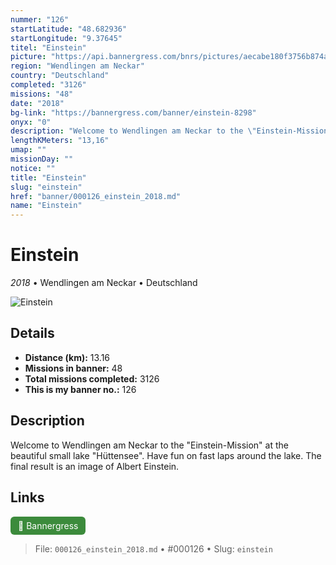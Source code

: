 ```yaml
---
nummer: "126"
startLatitude: "48.682936"
startLongitude: "9.37645"
titel: "Einstein"
picture: "https://api.bannergress.com/bnrs/pictures/aecabe180f3756b874a65b238f42aad1"
region: "Wendlingen am Neckar"
country: "Deutschland"
completed: "3126"
missions: "48"
date: "2018"
bg-link: "https://bannergress.com/banner/einstein-8298"
onyx: "0"
description: "Welcome to Wendlingen am Neckar to the \"Einstein-Mission\" at the beautiful small lake \"Hüttensee\". Have fun on fast laps around the lake. The final result is an image of Albert Einstein."
lengthKMeters: "13,16"
umap: ""
missionDay: ""
notice: ""
title: "Einstein"
slug: "einstein"
href: "banner/000126_einstein_2018.md"
name: "Einstein"
---
```

# Einstein

*2018* • Wendlingen am Neckar • Deutschland

![Einstein](https://api.bannergress.com/bnrs/pictures/aecabe180f3756b874a65b238f42aad1)



## Details
- **Distance (km):** 13.16
- **Missions in banner:** 48
- **Total missions completed:** 3126
- **This is my banner no.:** 126



## Description
Welcome to Wendlingen am Neckar to the "Einstein-Mission" at the beautiful small lake "Hüttensee". Have fun on fast laps around the lake. The final result is an image of Albert Einstein.



## Links
<a href="https://bannergress.com/banner/einstein-8298" target="_blank" style="display:inline-block;margin-right:8px;padding:6px 12px;background:#3c8b3c;color:#fff;text-decoration:none;border-radius:6px;">🔗 Bannergress</a>



> File: `000126_einstein_2018.md` • #000126 • Slug: `einstein`
